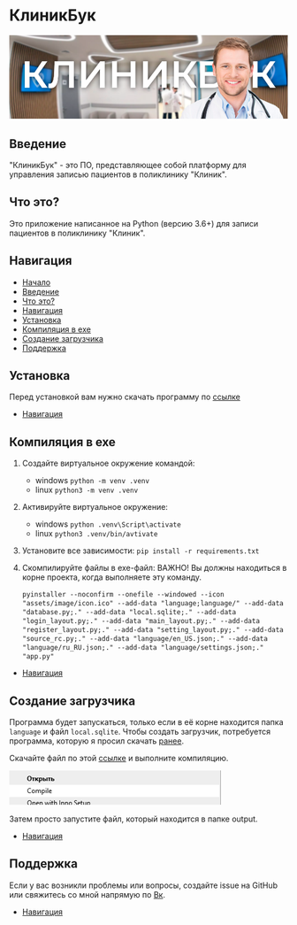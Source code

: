 # КлиникБук

[![Header](https://github.com/AsQqqq/clinicbook/blob/master/assets/image/header.png?raw=true)](#клиникбук)

## Введение

"КлиникБук" - это ПО, представляющее собой платформу для управления записью пациентов в поликлинику "Клиник". 

## Что это?

Это приложение написанное на Python (версию 3.6+) для записи пациентов в поликлинику "Клиник".

## Навигация

* [Начало](#клиникбук)
* [Введение](#введение)
* [Что это?](#что-это)
* [Навигация](#навигация)
* [Установка](#установка)
* [Компиляция в exe](#компиляция-в-exe)
* [Создание загрузчика](#создание-загрузчика)
* [Поддержка](#поддержка)

## Установка

Перед установкой вам нужно скачать программу по [ссылке](https://jrsoftware.org/isinfo.php)

* [Навигация](#навигация)

## Компиляция в exe

1. Создайте виртуальное окружение командой:
    * windows
        `python -m venv .venv`
    * linux
        `python3 -m venv .venv`

2. Активируйте виртуальное окружение:
    * windows
        `python .venv\Script\activate`
    * linux
        `python3 .venv/bin/avtivate`

3. Установите все зависимости:
    `pip install -r requirements.txt`

4. Скомпилируйте файлы в exe-файл:
    ВАЖНО! Вы должны находиться в корне проекта, когда выполняете эту команду.

    ```
    pyinstaller --noconfirm --onefile --windowed --icon "assets/image/icon.ico" --add-data "language;language/" --add-data "database.py;." --add-data "local.sqlite;." --add-data "login_layout.py;." --add-data "main_layout.py;." --add-data "register_layout.py;." --add-data "setting_layout.py;." --add-data "source_rc.py;." --add-data "language/en_US.json;." --add-data "language/ru_RU.json;." --add-data "language/settings.json;."  "app.py"
    ```

* [Навигация](#навигация)

## Создание загрузчика

Программа будет запускаться, только если в её корне находится папка `language` и файл `local.sqlite`. Чтобы создать загрузчик, потребуется программа, которую я просил скачать [ранее](#установка).

Скачайте файл по этой [ссылке](#) и выполните компиляцию.

[![Header](https://github.com/AsQqqq/clinicbook/blob/master/assets/image/screen.png?raw=true)](#клиникбук)

Затем просто запустите файл, который находится в папке output.

* [Навигация](#навигация)

## Поддержка

Если у вас возникли проблемы или вопросы, создайте issue на GitHub или свяжитесь со мной напрямую по [Вк](https://vk.com/phonk_danilov).

* [Навигация](#навигация)
